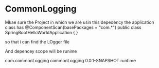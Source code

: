 # CommonLogging


Mkae sure the Project in which we are usin this depedency the application class has
@ComponentScan(basePackages = "com.*")
public class SpringBootHelloWorldApplication {
}

so that i can find the LOgger file

And depencey  scope will be runime

<dependency>
			<groupId>com.commonLogging</groupId>
			<artifactId>commonLogging</artifactId>
			<version>0.0.1-SNAPSHOT</version>
			<scope>runtime</scope>
		</dependency>

